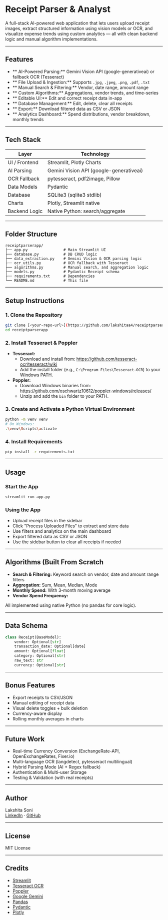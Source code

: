 
# Receipt Parser & Analyst

A full-stack AI-powered web application that lets users upload receipt images, extract structured information using vision models or OCR, and visualize expense trends using custom analytics — all with clean backend logic and manual algorithm implementations.

---

## Features

- ** AI-Powered Parsing:** Gemini Vision API (google-generativeai) or fallback OCR (Tesseract)
- ** File Upload & Ingestion:** Supports `.jpg`, `.jpeg`, `.png`, `.pdf`, `.txt`
- ** Manual Search & Filtering:** Vendor, date range, amount range
- ** Custom Algorithms:** Aggregations, vendor trends, and time-series
- ** Editable UI:** Edit and correct receipt data in-app
- ** Database Management:** Edit, delete, clear all receipts
- ** Export:** Download filtered data as CSV or JSON
- ** Analytics Dashboard:** Spend distributions, vendor breakdown, monthly trends

---

## Tech Stack

| Layer         | Technology                                 |
|-------------- |--------------------------------------------|
| UI / Frontend | Streamlit, Plotly Charts                   |
| AI Parsing    | Gemini Vision API (google-generativeai)    |
| OCR Fallback  | pytesseract, pdf2image, Pillow             |
| Data Models   | Pydantic                                   |
| Database      | SQLite3 (sqlite3 stdlib)                   |
| Charts        | Plotly, Streamlit native                   |
| Backend Logic | Native Python: search/aggregate|

---

## Folder Structure
```
receiptparserapp/
├── app.py                # Main Streamlit UI
├── database.py           # DB CRUD logic
├── data_extraction.py    # Gemini Vision & OCR parsing logic
├── ocr_utils.py          # OCR fallback with Tesseract
├── algorithms.py         # Manual search, and aggregation logic
├── models.py             # Pydantic Receipt schema
├── requirements.txt      # Dependencies
└── README.md             # This file
```

---

## Setup Instructions

### 1. Clone the Repository
```sh
git clone [<your-repo-url>](https://github.com/lakshitaa4/receiptparserandanalyser.git)
cd receiptparserapp
```

### 2. Install Tesseract & Poppler
- **Tesseract:**
  - Download and install from: https://github.com/tesseract-ocr/tesseract/wiki
  - Add the install folder (e.g., `C:\Program Files\Tesseract-OCR`) to your Windows PATH.
- **Poppler:**
  - Download Windows binaries from: https://github.com/oschwartz10612/poppler-windows/releases/
  - Unzip and add the `bin` folder to your PATH.

### 3. Create and Activate a Python Virtual Environment
```sh
python -m venv venv
# On Windows:
.\venv\Scripts\activate
```

### 4. Install Requirements
```sh
pip install -r requirements.txt
```

---

## Usage

### Start the App
```sh
streamlit run app.py
```

### Using the App
- Upload receipt files in the sidebar
- Click "Process Uploaded Files" to extract and store data
- Use filters and analytics on the main dashboard
- Export filtered data as CSV or JSON
- Use the sidebar button to clear all receipts if needed

---

## Algorithms (Built From Scratch

- **Search & Filtering:** Keyword search on vendor, date and amount range filters
- **Aggregation:** Sum, Mean, Median, Mode
- **Monthly Spend:** With 3-month moving average
- **Vendor Spend Frequency:**

All implemented using native Python (no pandas for core logic).

---

## Data Schema
```python
class Receipt(BaseModel):
    vendor: Optional[str]
    transaction_date: Optional[date]
    amount: Optional[float]
    category: Optional[str]
    raw_text: str
    currency: Optional[str]
```

---

## Bonus Features

-  Export receipts to CSV/JSON
-  Manual editing of receipt data
-  Visual delete toggles + bulk deletion
-  Currency-aware display
-  Rolling monthly averages in charts

---

## Future Work

-  Real-time Currency Conversion (ExchangeRate-API, OpenExchangeRates, Fixer.io)
-  Multi-language OCR (langdetect, pytesseract multilingual)
-  Hybrid Parsing Mode (AI + Regex fallback)
-  Authentication & Multi-user Storage
-  Testing & Validation (with real receipts)
---

## Author
Lakshita Soni  
[LinkedIn](https://www.linkedin.com/in/lakshita-soni-b3268b2a5/) · [GitHub](https://github.com/lakshitaa4/)

---

## License
MIT License

---

## Credits
- [Streamlit](https://streamlit.io/)
- [Tesseract OCR](https://github.com/tesseract-ocr/tesseract)
- [Poppler](https://poppler.freedesktop.org/)
- [Google Gemini](https://ai.google.dev/)
- [Pandas](https://pandas.pydata.org/)
- [Pydantic](https://docs.pydantic.dev/)
- [Plotly](https://plotly.com/python/)
